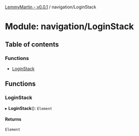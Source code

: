 [LemmyMartin - v0.0.1](../README.md) / navigation/LoginStack

# Module: navigation/LoginStack

## Table of contents

### Functions

- [LoginStack](navigation_LoginStack.md#loginstack)

## Functions

### LoginStack

▸ **LoginStack**(): `Element`

#### Returns

`Element`

